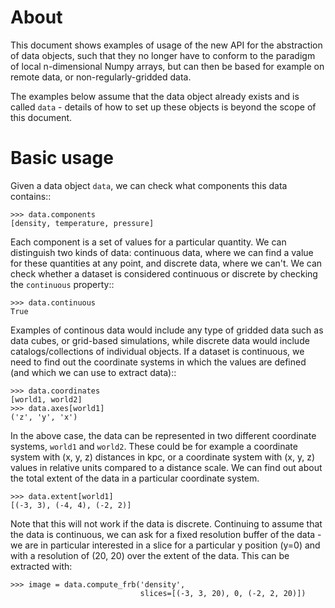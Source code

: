 About
=====

This document shows examples of usage of the new API for the abstraction of
data objects, such that they no longer have to conform to the paradigm of local
n-dimensional Numpy arrays, but can then be based for example on remote data,
or non-regularly-gridded data.

The examples below assume that the data object already exists and is called
``data`` - details of how to set up these objects is beyond the scope of this
document.

Basic usage
===========

Given a data object ``data``, we can check what components this data contains::

    >>> data.components
    [density, temperature, pressure]
    
Each component is a set of values for a particular quantity. We can distinguish
two kinds of data: continuous data, where we can find a value for these
quantities at any point, and discrete data, where we can't. We can check
whether a dataset is considered continuous or discrete by checking the
``continuous`` property::

    >>> data.continuous
    True
    
Examples of continous data would include any type of gridded data such as data
cubes, or grid-based simulations, while discrete data would include
catalogs/collections of individual objects. If a dataset is continuous, we need
to find out the coordinate systems in which the values are defined (and which
we can use to extract data)::

    >>> data.coordinates
    [world1, world2]
    >>> data.axes[world1]
    ('z', 'y', 'x')

In the above case, the data can be represented in two different coordinate
systems, ``world1`` and ``world2``. These could be for example a coordinate
system with (x, y, z) distances in kpc, or a coordinate system with (x, y, z)
values in relative units compared to a distance scale. We can find out about
the total extent of the data in a particular coordinate system.

    >>> data.extent[world1]
    [(-3, 3), (-4, 4), (-2, 2)]

Note that this will not work if the data is discrete. Continuing to assume that
the data is continuous, we can ask for a fixed resolution buffer of the data -
we are in particular interested in a slice for a particular y position (y=0)
and with a resolution of (20, 20) over the extent of the data. This can be
extracted with:

    >>> image = data.compute_frb('density',
                                 slices=[(-3, 3, 20), 0, (-2, 2, 20)])



